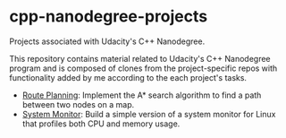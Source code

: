 # cpp-nanodegree-projects
Projects associated with Udacity's C++ Nanodegree.

This repository contains material related to Udacity's C++ Nanodegree program and is composed of clones from the project-specific repos with functionality added by me according to the each project's tasks.

- [Route Planning](): Implement the A* search algorithm to find a path between two nodes on a map.
- [System Monitor](): Build a simple version of a system monitor for Linux that profiles both CPU and memory usage.